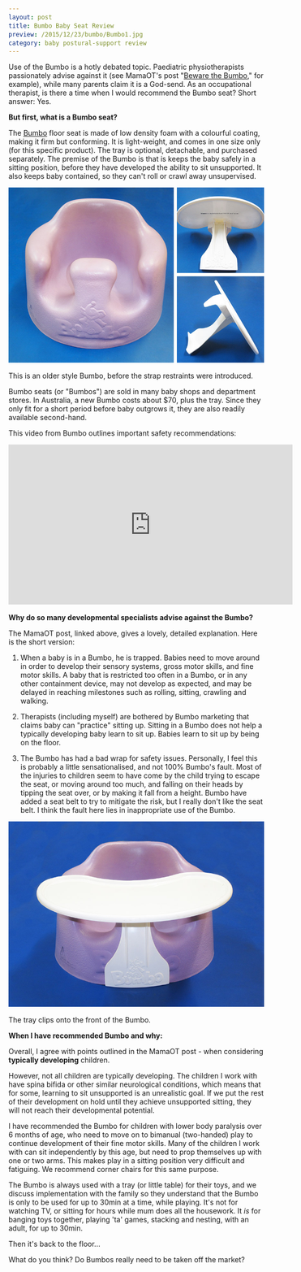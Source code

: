 ```yaml
---
layout: post
title: Bumbo Baby Seat Review
preview: /2015/12/23/bumbo/Bumbo1.jpg
category: baby postural-support review
---
```


Use of the Bumbo is a hotly debated topic. Paediatric physiotherapists passionately advise against
it (see MamaOT's post "[<u>Beware the Bumbo</u>](http://mamaot.com/beware-the-baby-bumbo-seat/),"
for example), while many parents claim it is a God-send. As an occupational therapist,
is there a time when I would recommend the Bumbo seat? Short answer: Yes.

**But first, what is a Bumbo seat?**

The [<u>Bumbo</u>](http://bumbo.com/products/) floor seat is made of low density 
foam with a colourful coating, making it firm but conforming. It is light-weight, 
and comes in one size only (for this specific product). The tray is optional, detachable,
and purchased separately. The premise of the Bumbo is that is keeps the baby safely in a
sitting position, before they have developed the ability to sit unsupported. 
It also keeps baby contained, so they can't roll or crawl away unsupervised.

![Bumbo seat lilac and tray](2015/12/23/bumbo/Bumbo2.jpg)

<p class="caption">This is an older style Bumbo, before the strap restraints were
introduced.</p>

Bumbo seats (or "Bumbos") are sold in many baby shops and department stores. In 
Australia, a new Bumbo costs about $70, plus the tray. Since they only fit 
for a short period before baby outgrows it, they are also readily available second-hand.

This video from Bumbo outlines important safety recommendations:

<iframe width="560" height="315" src="https://www.youtube.com/embed/FdB0vRrtLeg" frameborder="0" allowfullscreen></iframe>


**Why do so many developmental specialists advise against the Bumbo?**

The MamaOT post, linked above, gives a lovely, detailed explanation. Here is the short version:

1. When a baby is in a Bumbo, he is trapped. Babies need to move around in order to develop their 
sensory systems, gross motor skills, and fine motor skills. A baby that is restricted too often in
a Bumbo, or in any other containment device, may not develop
as expected, and may be delayed in reaching milestones such as rolling, sitting,
crawling and walking.

2. Therapists (including myself) are bothered by Bumbo marketing that claims baby can "practice"
sitting up. Sitting in a Bumbo does not help a typically developing baby learn to
sit up. Babies learn to sit up by being on the floor.

3. The Bumbo has had a bad wrap for safety issues. Personally, I feel this is probably
a little sensationalised, and not 100% Bumbo's fault. Most of the injuries to children 
seem to have come by the child trying to escape the seat, or moving around too much, and falling
on their heads by tipping the seat over, or by making it fall from a height. Bumbo have added
a seat belt to try to mitigate the risk, but I really don't like the seat belt. I think the
fault here lies in inappropriate use of the Bumbo.

![Bumbo with Tray](2015/12/23/bumbo/Bumbo1.jpg)
<p class="caption">The tray clips onto the front of the Bumbo.</p>

**When I have recommended Bumbo and why:**

Overall, I agree with points outlined in the MamaOT post - when considering **typically 
developing** children. 

However, not all children are typically developing. The children I work with
have spina bifida or other similar neurological conditions, which means that for some,
learning to sit unsupported is an unrealistic goal. If we put the rest of their development
on hold until they achieve unsupported sitting, they will not reach their developmental 
potential. 

I have recommended the Bumbo for children with lower body paralysis over 6 months 
of age, who need to move on to bimanual (two-handed) play to continue development of
their fine motor skills. Many of the children I work with can sit independently by this
age, but need to prop themselves up with one or two arms. This makes play in a sitting
position very difficult and fatiguing. We recommend corner chairs for this same purpose.

The Bumbo is always used with a tray (or little table) for
their toys, and we discuss implementation with the family so they understand that the
Bumbo is only to be used for up to 30min at a time, while playing. It's not for watching TV,
or sitting for hours while mum does all the housework. It *is* for banging toys together, 
playing 'ta' games, stacking and nesting, with an adult, for up to 30min. 

Then it's back to the floor... 

What do you think? Do Bumbos really need to be taken off the market?